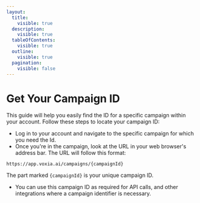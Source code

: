 ```yaml
---
layout:
  title:
    visible: true
  description:
    visible: true
  tableOfContents:
    visible: true
  outline:
    visible: true
  pagination:
    visible: false
---
```


# Get Your Campaign ID

This guide will help you easily find the ID for a specific campaign within your account. Follow these steps to locate your campaign ID:

* Log in to your account and navigate to the specific campaign for which you need the Id.
* Once you're in the campaign, look at the URL in your web browser's address bar. The URL will follow this format:

```http
https://app.voxia.ai/campaigns/{campaignId}
```

The part marked `{campaignId}` is your unique campaign ID.

* You can use this campaign ID as required for API calls, and other integrations where a campaign identifier is necessary.

